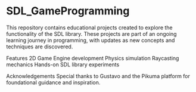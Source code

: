 # SDL_GameProgramming

This repository contains educational projects created to explore the functionality of the SDL library. These projects are part of an ongoing learning journey in programming, with updates as new concepts and techniques are discovered.

Features
2D Game Engine development
Physics simulation
Raycasting mechanics
Hands-on SDL library experiments


Acknowledgements
Special thanks to Gustavo and the Pikuma platform for foundational guidance and inspiration.
